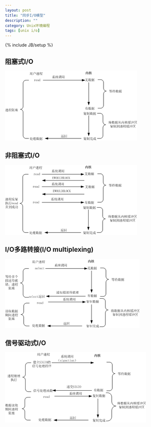 ```yaml
---
layout: post
title: "同步I/O模型"
description: ""
category: Unix环境编程
tags: [unix i/o]
---
```

{% include JB/setup %}

## 阻塞式I/O

![](/images/unix/io/io-mode-1.png)

## 非阻塞式I/O

![](/images/unix/io/io-mode-2.png)

## I/O多路转接(I/O multiplexing)

![](/images/unix/io/io-mode-3.png)

## 信号驱动式I/O

![](/images/unix/io/io-mode-4.png)
